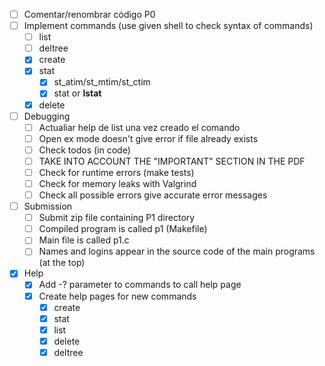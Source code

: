 - [ ] Comentar/renombrar código P0
- [ ] Implement commands (use given shell to check syntax of commands)
    - [ ] list
    - [ ] deltree
    - [X] create
    - [X] stat
        - [X] st_atim/st_mtim/st_ctim
        - [X] stat or **lstat**
    - [X] delete
- [ ] Debugging
    - [ ] Actualiar help de list una vez creado el comando
    - [ ] Open ex mode doesn't give error if file already exists
    - [ ] Check todos (in code)
    - [ ] TAKE INTO ACCOUNT THE "IMPORTANT" SECTION IN THE PDF
    - [ ] Check for runtime errors (make tests)
    - [ ] Check for memory leaks with Valgrind
    - [ ] Check all possible errors give accurate error messages
- [ ] Submission
    - [ ] Submit zip file containing P1 directory
    - [ ] Compiled program is called p1 (Makefile)
    - [ ] Main file is called p1.c
    - [ ] Names and logins appear in the source code of the main programs (at the top)
- [X] Help
    - [X] Add -? parameter to commands to call help page
    - [X] Create help pages for new commands
        - [X] create
        - [X] stat
        - [X] list
        - [X] delete
        - [X] deltree
